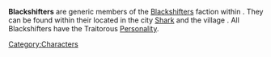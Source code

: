 **Blackshifters** are generic members of the
[Blackshifters](Blackshifters.md "wikilink") faction within [](The_Swamp.md). They can be found within their [](Blackshifter_Casino_Bar.md) located in the city
[Shark](Shark.md "wikilink") and the village [](Mud_Town.md). All Blackshifters have the Traitorous
[Personality](Personality.md "wikilink").

[Category:Characters](Category:Characters "wikilink")